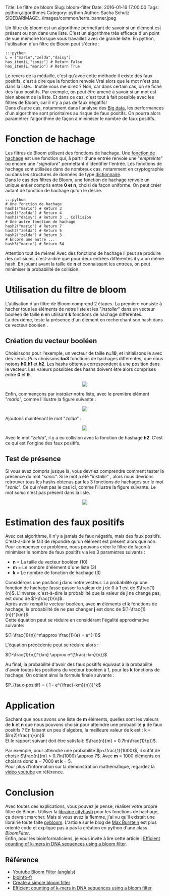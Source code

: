 Title: Le filtre de bloom
Slug: bloom-filter
Date: 2016-01-16 17:00:00
Tags: python,algorithmes
Category: python
Author: Sacha Schutz
SIDEBARIMAGE:../images/common/term_banner.jpeg 

Un filtre de bloom est un algorithme permettant de savoir si un élément est présent ou non dans une liste. C'est un algorithme très efficace d'un point de vue mémoire lorsque vous travaillez avec de grande liste. En python, l'utilisation d'un filtre de Bloom peut s'écrire : 

    :::python
    L = ["mario","zelda","daisy"]
    has_item(L,"sonic") # Return False 
    has_item(L,"mario") # Return True

Le revers de la médaille, c'est qu'avec cette méthode il existe des faux positifs, c'est à dire que la fonction renvoie Vrai alors que le mot n'est pas dans la liste... Inutile vous me direz ? Non, car dans certain cas, on se fiche des faux positifs. Par exemple, on peut être amené à savoir si un mot est bien absent de la liste. Et dans ce cas, c'est tout à fait possible avec les filtres de Bloom, car il n'y a pas de faux négatifs!  
Dans d'autre cas, notamment dans l'analyse des [Big data](https://fr.wikipedia.org/wiki/Big_data), les performances d'un algorithme sont prioritaires au risque de faux positifs. On pourra alors paramétrer l'algorithme de façon à minimiser le nombre de faux positifs. 

# Fonction de hachage 
Les filtres de Bloom utilisent des fonctions de hachage. Une [fonction de hachage](https://fr.wikipedia.org/wiki/Fonction_de_hachage) est une fonction qui, à partir d'une entrée renvoie une "*empreinte*" ou encore une "*signature*" permettant d’identifier l'entrée. Les fonctions de hachage sont utilisées dans de nombreux cas, notamment en cryptographie ou dans les structures de données de type [dictionnaire](http://jipe.developpez.com/articles/algo/table-hachage/?page=page_1).  
Dans le cas des filtres de Bloom, une fonction de hachage renvoie un unique entier compris entre **0 et n**, choisi de façon uniforme. On peut créer autant de fonction de hachage qu'on le désire.

    :::python
    # Une fonction de hachage 
    hash1("mario") # Return 3
    hash1("zelda") # Return 4
    hash1("daisy") # Return 3 .. Collision
    # Une autre fonction de hachage
    hash2("mario") # Return 7
    hash2("zelda") # Return 5
    hash2("zelda") # Return 3
    # Encore une autre ... 
    hash3("mario") # Return 54

Attention tout de même! Avec des fonctions de hachage il peut se produire des collisions, c'est-à-dire que pour deux entrées différentes il y a un même hash. En jouant avant la taille de **n** et connaissant les entrées, on peut minimiser la probabilité de collision.

# Utilisation du filtre de bloom
L’utilisation d'un filtre de Bloom comprend 2 étapes. La première consiste à hacher tous les éléments de notre liste et les "*installer*" dans un vecteur booléen de taille **n** en utilisant **k** fonctions de hachage différentes.   
La deuxième, teste la présence d'un élément en recherchant son hash dans ce vecteur booléen . 

## Création du vecteur booléen 
Choisissons pour l'exemple, un vecteur de taille **n=10**, et initialisons le avec des zéros. Puis choissons **k=3** fonctions de hachages différentes, que nous notons **h0**,**h1** et **h2**. Les hashs obtenus correspondent à une position dans le vecteur. Les valeurs possibles des hashs doivent être alors comprises entre **0** et **9**.   

<p align="center">
    <img src="../images/post11/empty_hash.png">
</p>

Enfin, commençons par *installer* notre liste, avec le première élément "*mario*", comme l'illustre la figure suivante : 

<p align="center">
    <img src="../images/post11/mario_hash.png">
</p>

Ajoutons maintenant le mot "*zelda*" : 

<p align="center">
    <img src="../images/post11/zelda_hash.png">
</p>

Avec le mot "*zelda*", il y a eu collision avec la fonction de hashage **h2**. C'est ce qui est l'origine des faux positifs.   

## Test de présence 
Si vous avez compris jusque là, vous devriez comprendre comment tester la présence du mot "*sonic*". Si le mot a été "*installé*" , alors nous devrions retrouver tous les hashs obtenus par les 3 fonctions de hachages sur le mot "*sonic*". Ce qui n'est pas le cas ici, comme l'illustre la figure suivante. Le mot *sonic* n'est pas présent dans la liste.

<p align="center">
    <img src="../images/post11/sonic_hash.png">
</p>

# Estimation des faux positifs
Avec cet algorithme, il n'y a jamais de faux négatifs, mais des faux positifs. C'est-à-dire le fait de répondre qu'un élément est présent alors que non.   
Pour compenser ce problème, nous pouvons créer le filtre de façon à minimiser le nombre de faux positifs via les 3 paramètres suivants : 

* **n** = La taille du vecteur booléen (10)
* **m** = Le nombre d'élément d'une liste (3)
* **k** = Le nombre de fonction de hachage (3)

Considérons une position **j** dans notre vecteur. La probabilité qu'une fonction de hachage fasse passer la valeur de **j** de 0 à 1 est de $\frac{1}{n}$. L'inverse, c'est-à-dire la probabilité que la valeur de **j** ne change pas, est donc de $1-\frac{1}{n}$.    
Après avoir rempli le vecteur booléen, avec **m** éléments et **k** fonctions de hachage, la probabilité de ne pas changer **j** est donc de $(1-\frac{1}{n})^{km}$.   
Cette équation peut se réduire en considérant l'égalité approximative suivante:    

$(1-\frac{1}{n})^n\approx \frac{1}{e} = e^{-1}$

L'équation précédente peut se réduire alors : 

$(1-\frac{1}{n})^{km} \approx e^{\frac{-km}{n}}$

Au final, la probabilité d'avoir des faux positifs équivaut à la probabilité d'avoir toutes les positions du vecteur booléen à 1, pour les **k** fonctions de hachage. On obtient ainsi la formule finale suivante : 

$P_{faux-positif} = ( 1 - e^{\frac{-km}{n}})^k$


# Application
Sachant que nous avons une liste de **m** éléments, quelles sont les valeurs de **k** et **n** que nous pouvons choisir pour atteindre une probabilité **p** de faux positifs ? En faisant un peu d'algèbre, la meilleure valeur de **k** est : k = $ln(2)\frac{n}{m}$   
Et le rapport suivant doit être satisfait: $\frac{n}{m} = 0.7ln(\frac{1}{p})$. 

Par exemple, pour atteindre une probabilité $p<\frac{1}{1000}$, il suffit de choisir $\frac{n}{m} > 0.7ln(1000) \approx 7$.  Avec **m** = 1000 éléments on choisira donc **n** = 7000 et **k** = 5.   
Pour plus d'information sur la démonstration mathématique, regardez la [vidéo youtube](https://www.youtube.com/watch?v=bEmBh1HtYrw) en référence. 

# Conclusion 
Avec toutes ces explications, vous pouvez je pense, réaliser votre propre filtre de Bloom. Utiliser la [librairie cityhash](https://pypi.python.org/pypi/cityhash) pour les fonctions de hachage, ça devrait marcher. Mais si vous avez la flemme, j'ai vu qu'il existait une librairie toute faite [pybloom](https://pypi.python.org/pypi/pybloom/1.0.2). L'article sur le blog de [Max Burstein](http://www.maxburstein.com/blog/creating-a-simple-bloom-filter/) est plus orienté code et explique pas à pas la création en python d'une class *BloomFilter*.   
Enfin, pour les bioinformaticiens, je vous invite à lire cette article : [Efficient counting of k-mers in DNA sequences using a bloom filter](http://bmcbioinformatics.biomedcentral.com/articles/10.1186/1471-2105-12-333).


## Référence 

* [Youtube Bloom Filter (anglais)](https://www.youtube.com/watch?v=bEmBh1HtYrw)
* [bioinfo-fr](http://bioinfo-fr.net/filtre-de-bloom)
* [Create a simple bloom filter](http://www.maxburstein.com/blog/creating-a-simple-bloom-filter/)
* [Efficient counting of k-mers in DNA sequences using a bloom filter](http://bmcbioinformatics.biomedcentral.com/articles/10.1186/1471-2105-12-333)


